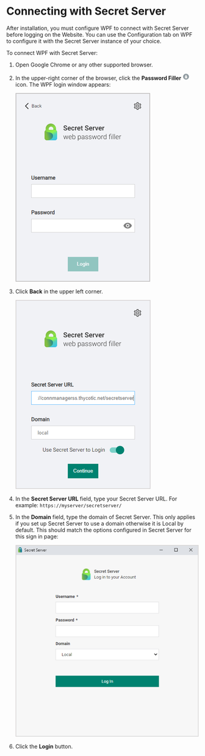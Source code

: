 [title]: # (Connecting with Secret Server)
[tags]: # (WPF)
[priority]: # (4)
# Connecting with Secret Server

After installation, you must configure WPF to connect with Secret Server before logging on the Website. You can use the Configuration tab on WPF to configure it with the Secret Server instance of your choice.

To connect WPF with Secret Server:

1. Open Google Chrome or any other supported browser.
1. In the upper-right corner of the browser, click the __Password Filler__ ![image-20191205103957493](images/image-20191205103957493.png "WPF icon") icon. The WPF login window appears:

   ![images/image-20191205101713805](images/username-pwd.png "Login information")

1. Click __Back__ in the upper left corner.

   ![image-20191205101911389](images/url-domain.png "Configuration information")

1. In the __Secret Server URL__ field, type your Secret Server URL. For example: `https://myserver/secretserver/`
1. In the __Domain__ field, type the domain of Secret Server. This only applies if you set up Secret Server to use a domain otherwise it is Local by default. This should match the options configured in Secret Server for this sign in page:

   ![connect-5](images/username-pwd-domain.png "Example of the domain information set up for signing into Secret Server")

1. Click the __Login__ button.
